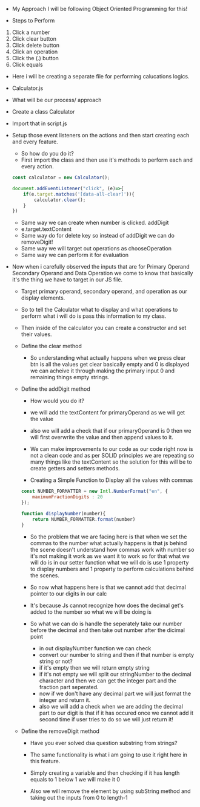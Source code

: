 - My Approach I will be following Object Oriented Programming for this!

- Steps to Perform
1. Click a number 
2. Click clear button
3. Click delete button
4. Click an operation
5. Click the (.) button
6. Click equals

- Here i will be creating a separate file for performing calucations logics.
- Calculator.js

- What will be our process/ approach

- Create a class Calculator 
- Import that in script.js

- Setup those event listeners on the actions and then start creating each and every feature.
    - So how do you do it?
    - First import the class and then use it's methods to perform each and every action.
    ```js
    const calculator = new Calculator();

    document.addEventListener("click", (e)=>{
        if(e.target.matches('[data-all-clear]')){
            calculator.clear();
        }
    })
    ```
    - Same way we can create when number is clicked. addDigit
    - e.target.textContent
    - Same way do for delete key so instead of addDigit we can do removeDigit!
    - Same way we will target out operations as chooseOperation
    - Same way we can perform it for evaluation

- Now when i carefully observed the inputs that are for Primary Operand Secondary Operand and Data Operation we come to know that basically it's the thing we have to target in our JS file.
    - Target primary operand, secondary operand, and operation as our display elements.
    - So to tell the Calculator what to display and what operations to perform what i will do is pass this information to my class.

    - Then inside of the calculator you can create a constructor and set their values.

    - Define the clear method
        - So understanding what actually happens when we press clear btn is all the values get clear basically empty and 0 is displayed we can acheive it through making the primary input 0 and remaining things empty strings.

    - Define the addDigit method
        - How would you do it?
        - we will add the textContent for primaryOperand as we will get the value
        - also we will add a check that if our primaryOperand is 0 then we will first overwrite the value and then append values to it.
        - We can make improvements to our code as our code right now is not a clean code and as per SOLID principles we are repeating so many things like the textContent so the solution for this will be to create getters and setters methods.

        - Creating a Simple Function to Display all the values with commas
        ```js
        const NUMBER_FORMATTER = new Intl.NumberFormat("en", {
            maximumFractionDigits : 20
        });

        function displayNumber(number){
            return NUMBER_FORMATTER.format(number)
        }
        ```
        
        - So the problem that we are facing here is that when we set the commas to the number what actually happens is that js behind the scene doesn't understand how commas work with number so it's not making it work as we want it to work so for that what we will do is in our setter function what we will do is use 1 property to display numbers and 1 property to perform calculations behind the scenes.

        - So now what happens here is that we cannot add that decimal pointer to our digits in our calc
        - It's because Js cannot recognize how does the decimal get's added to the number so what we will be doing is

        - So what we can do is handle the seperately take our number before the decimal and then take out number after the dicimal point 
            - in out displayNumber function we can check
            - convert our number to string and then if that number is empty string or not?
            - if it's empty then we will return  empty string
            - if it's not empty we will split our stringNumber to the decimal character and then we can get the integer part and the fraction part seperated.
            - now if we don't have any decimal part we will just format the integer and return it.
            - also we will add a check when we are adding the decimal part to our digit is that if it has occured once we cannot add it second time if user tries to do so we will just return it!

    - Define the removeDigit method
        - Have you ever solved dsa question substring from strings?
        - The same functionality is what i am going to use it right here in this feature.

        - Simply creating a variable and then checking if it has length equals to 1 below 1 we will make it 0
        - Also we will remove the element by using subString method and taking out the inputs from 0 to length-1